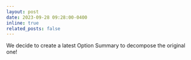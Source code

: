 ```yaml
---
layout: post
date: 2023-09-28 09:28:00-0400
inline: true
related_posts: false
---
```


We decide to create a latest Option Summary to decompose the original one!
